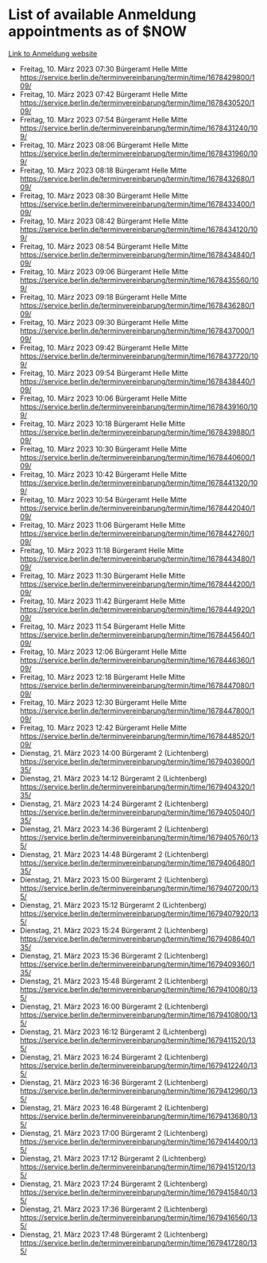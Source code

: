 # List of available Anmeldung appointments as of $NOW
[Link to Anmeldung website](https://service.berlin.de/terminvereinbarung/termin/tag.php?termin=1&anliegen[]=120686&dienstleisterlist=122210,122217,327316,122219,327312,122227,327314,122231,327346,122243,327348,122254,122252,329742,122260,329745,122262,329748,122271,327278,122273,327274,122277,327276,330436,122280,327294,122282,327290,122284,327292,122291,327270,122285,327266,122286,327264,122296,327268,150230,329760,122297,327286,122294,327284,122312,329763,122314,329775,122304,327330,122311,327334,122309,327332,317869,122281,327352,122279,329772,122283,122276,327324,122274,327326,122267,329766,122246,327318,122251,327320,122257,327322,122208,327298,122226,327300&herkunft=http%3A%2F%2Fservice.berlin.de%2Fdienstleistung%2F120686%2F)
- Freitag, 10. März 2023 07:30 Bürgeramt Helle Mitte https://service.berlin.de/terminvereinbarung/termin/time/1678429800/109/
- Freitag, 10. März 2023 07:42 Bürgeramt Helle Mitte https://service.berlin.de/terminvereinbarung/termin/time/1678430520/109/
- Freitag, 10. März 2023 07:54 Bürgeramt Helle Mitte https://service.berlin.de/terminvereinbarung/termin/time/1678431240/109/
- Freitag, 10. März 2023 08:06 Bürgeramt Helle Mitte https://service.berlin.de/terminvereinbarung/termin/time/1678431960/109/
- Freitag, 10. März 2023 08:18 Bürgeramt Helle Mitte https://service.berlin.de/terminvereinbarung/termin/time/1678432680/109/
- Freitag, 10. März 2023 08:30 Bürgeramt Helle Mitte https://service.berlin.de/terminvereinbarung/termin/time/1678433400/109/
- Freitag, 10. März 2023 08:42 Bürgeramt Helle Mitte https://service.berlin.de/terminvereinbarung/termin/time/1678434120/109/
- Freitag, 10. März 2023 08:54 Bürgeramt Helle Mitte https://service.berlin.de/terminvereinbarung/termin/time/1678434840/109/
- Freitag, 10. März 2023 09:06 Bürgeramt Helle Mitte https://service.berlin.de/terminvereinbarung/termin/time/1678435560/109/
- Freitag, 10. März 2023 09:18 Bürgeramt Helle Mitte https://service.berlin.de/terminvereinbarung/termin/time/1678436280/109/
- Freitag, 10. März 2023 09:30 Bürgeramt Helle Mitte https://service.berlin.de/terminvereinbarung/termin/time/1678437000/109/
- Freitag, 10. März 2023 09:42 Bürgeramt Helle Mitte https://service.berlin.de/terminvereinbarung/termin/time/1678437720/109/
- Freitag, 10. März 2023 09:54 Bürgeramt Helle Mitte https://service.berlin.de/terminvereinbarung/termin/time/1678438440/109/
- Freitag, 10. März 2023 10:06 Bürgeramt Helle Mitte https://service.berlin.de/terminvereinbarung/termin/time/1678439160/109/
- Freitag, 10. März 2023 10:18 Bürgeramt Helle Mitte https://service.berlin.de/terminvereinbarung/termin/time/1678439880/109/
- Freitag, 10. März 2023 10:30 Bürgeramt Helle Mitte https://service.berlin.de/terminvereinbarung/termin/time/1678440600/109/
- Freitag, 10. März 2023 10:42 Bürgeramt Helle Mitte https://service.berlin.de/terminvereinbarung/termin/time/1678441320/109/
- Freitag, 10. März 2023 10:54 Bürgeramt Helle Mitte https://service.berlin.de/terminvereinbarung/termin/time/1678442040/109/
- Freitag, 10. März 2023 11:06 Bürgeramt Helle Mitte https://service.berlin.de/terminvereinbarung/termin/time/1678442760/109/
- Freitag, 10. März 2023 11:18 Bürgeramt Helle Mitte https://service.berlin.de/terminvereinbarung/termin/time/1678443480/109/
- Freitag, 10. März 2023 11:30 Bürgeramt Helle Mitte https://service.berlin.de/terminvereinbarung/termin/time/1678444200/109/
- Freitag, 10. März 2023 11:42 Bürgeramt Helle Mitte https://service.berlin.de/terminvereinbarung/termin/time/1678444920/109/
- Freitag, 10. März 2023 11:54 Bürgeramt Helle Mitte https://service.berlin.de/terminvereinbarung/termin/time/1678445640/109/
- Freitag, 10. März 2023 12:06 Bürgeramt Helle Mitte https://service.berlin.de/terminvereinbarung/termin/time/1678446360/109/
- Freitag, 10. März 2023 12:18 Bürgeramt Helle Mitte https://service.berlin.de/terminvereinbarung/termin/time/1678447080/109/
- Freitag, 10. März 2023 12:30 Bürgeramt Helle Mitte https://service.berlin.de/terminvereinbarung/termin/time/1678447800/109/
- Freitag, 10. März 2023 12:42 Bürgeramt Helle Mitte https://service.berlin.de/terminvereinbarung/termin/time/1678448520/109/
- Dienstag, 21. März 2023 14:00 Bürgeramt 2 (Lichtenberg) https://service.berlin.de/terminvereinbarung/termin/time/1679403600/135/
- Dienstag, 21. März 2023 14:12 Bürgeramt 2 (Lichtenberg) https://service.berlin.de/terminvereinbarung/termin/time/1679404320/135/
- Dienstag, 21. März 2023 14:24 Bürgeramt 2 (Lichtenberg) https://service.berlin.de/terminvereinbarung/termin/time/1679405040/135/
- Dienstag, 21. März 2023 14:36 Bürgeramt 2 (Lichtenberg) https://service.berlin.de/terminvereinbarung/termin/time/1679405760/135/
- Dienstag, 21. März 2023 14:48 Bürgeramt 2 (Lichtenberg) https://service.berlin.de/terminvereinbarung/termin/time/1679406480/135/
- Dienstag, 21. März 2023 15:00 Bürgeramt 2 (Lichtenberg) https://service.berlin.de/terminvereinbarung/termin/time/1679407200/135/
- Dienstag, 21. März 2023 15:12 Bürgeramt 2 (Lichtenberg) https://service.berlin.de/terminvereinbarung/termin/time/1679407920/135/
- Dienstag, 21. März 2023 15:24 Bürgeramt 2 (Lichtenberg) https://service.berlin.de/terminvereinbarung/termin/time/1679408640/135/
- Dienstag, 21. März 2023 15:36 Bürgeramt 2 (Lichtenberg) https://service.berlin.de/terminvereinbarung/termin/time/1679409360/135/
- Dienstag, 21. März 2023 15:48 Bürgeramt 2 (Lichtenberg) https://service.berlin.de/terminvereinbarung/termin/time/1679410080/135/
- Dienstag, 21. März 2023 16:00 Bürgeramt 2 (Lichtenberg) https://service.berlin.de/terminvereinbarung/termin/time/1679410800/135/
- Dienstag, 21. März 2023 16:12 Bürgeramt 2 (Lichtenberg) https://service.berlin.de/terminvereinbarung/termin/time/1679411520/135/
- Dienstag, 21. März 2023 16:24 Bürgeramt 2 (Lichtenberg) https://service.berlin.de/terminvereinbarung/termin/time/1679412240/135/
- Dienstag, 21. März 2023 16:36 Bürgeramt 2 (Lichtenberg) https://service.berlin.de/terminvereinbarung/termin/time/1679412960/135/
- Dienstag, 21. März 2023 16:48 Bürgeramt 2 (Lichtenberg) https://service.berlin.de/terminvereinbarung/termin/time/1679413680/135/
- Dienstag, 21. März 2023 17:00 Bürgeramt 2 (Lichtenberg) https://service.berlin.de/terminvereinbarung/termin/time/1679414400/135/
- Dienstag, 21. März 2023 17:12 Bürgeramt 2 (Lichtenberg) https://service.berlin.de/terminvereinbarung/termin/time/1679415120/135/
- Dienstag, 21. März 2023 17:24 Bürgeramt 2 (Lichtenberg) https://service.berlin.de/terminvereinbarung/termin/time/1679415840/135/
- Dienstag, 21. März 2023 17:36 Bürgeramt 2 (Lichtenberg) https://service.berlin.de/terminvereinbarung/termin/time/1679416560/135/
- Dienstag, 21. März 2023 17:48 Bürgeramt 2 (Lichtenberg) https://service.berlin.de/terminvereinbarung/termin/time/1679417280/135/
